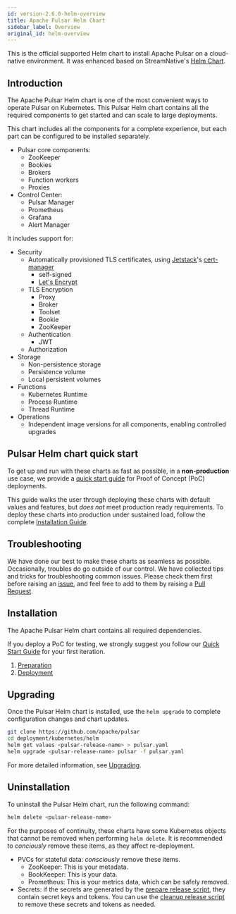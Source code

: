 ```yaml
---
id: version-2.6.0-helm-overview
title: Apache Pulsar Helm Chart
sidebar_label: Overview
original_id: helm-overview
---
```


This is the official supported Helm chart to install Apache Pulsar on a cloud-native environment. It was enhanced based on StreamNative's [Helm Chart](https://github.com/streamnative/charts).

## Introduction

The Apache Pulsar Helm chart is one of the most convenient ways to operate Pulsar on Kubernetes. This Pulsar Helm chart contains all the required components to get started and can scale to large deployments.

This chart includes all the components for a complete experience, but each part can be configured to be installed separately.

- Pulsar core components:
    - ZooKeeper
    - Bookies
    - Brokers
    - Function workers
    - Proxies
- Control Center:
    - Pulsar Manager
    - Prometheus
    - Grafana
    - Alert Manager

It includes support for:

- Security
    - Automatically provisioned TLS certificates, using [Jetstack](https://www.jetstack.io/)'s [cert-manager](https://cert-manager.io/docs/)
        - self-signed
        - [Let's Encrypt](https://letsencrypt.org/)
    - TLS Encryption
        - Proxy
        - Broker
        - Toolset
        - Bookie
        - ZooKeeper
    - Authentication
        - JWT
    - Authorization
- Storage
    - Non-persistence storage
    - Persistence volume
    - Local persistent volumes
- Functions
    - Kubernetes Runtime
    - Process Runtime
    - Thread Runtime
- Operations
    - Independent image versions for all components, enabling controlled upgrades

## Pulsar Helm chart quick start

To get up and run with these charts as fast as possible, in a **non-production** use case, we provide a [quick start guide](getting-started-helm.md) for Proof of Concept (PoC) deployments.

This guide walks the user through deploying these charts with default values and features, but *does not* meet production ready requirements. To deploy these charts into production under sustained load, follow the complete [Installation Guide](helm-install.md).

## Troubleshooting

We have done our best to make these charts as seamless as possible. Occasionally, troubles do go outside of our control. We have collected tips and tricks for troubleshooting common issues. Please check them first before raising an [issue](https://github.com/apache/pulsar/issues/new/choose), and feel free to add to them by raising a [Pull Request](https://github.com/apache/pulsar/compare).

## Installation

The Apache Pulsar Helm chart contains all required dependencies.

If you deploy a PoC for testing, we strongly suggest you follow our [Quick Start Guide](getting-started-helm.md) for your first iteration.

1. [Preparation](helm-prepare.md)
2. [Deployment](helm-deploy.md)

## Upgrading

Once the Pulsar Helm chart is installed, use the `helm upgrade` to complete configuration changes and chart updates.

```bash
git clone https://github.com/apache/pulsar
cd deployment/kubernetes/helm
helm get values <pulsar-release-name> > pulsar.yaml
helm upgrade <pulsar-release-name> pulsar -f pulsar.yaml
```

For more detailed information, see [Upgrading](helm-upgrade.md).

## Uninstallation

To uninstall the Pulsar Helm chart, run the following command:

```bash
helm delete <pulsar-release-name>
```

For the purposes of continuity, these charts have some Kubernetes objects that cannot be removed when performing `helm delete`.
It is recommended to *conciously* remove these items, as they affect re-deployment.

* PVCs for stateful data: *consciously* remove these items.
    - ZooKeeper: This is your metadata.
    - BookKeeper: This is your data.
    - Prometheus: This is your metrics data, which can be safely removed.
* Secrets: if the secrets are generated by the [prepare release script](https://github.com/apache/pulsar/blob/master/deployment/kubernetes/helm/scripts/pulsar/prepare_helm_release.sh), they contain secret keys and tokens. You can use the [cleanup release script](https://github.com/apache/pulsar/blob/master/deployment/kubernetes/helm/scripts/pulsar/cleanup_helm_release.sh) to remove these secrets and tokens as needed.
